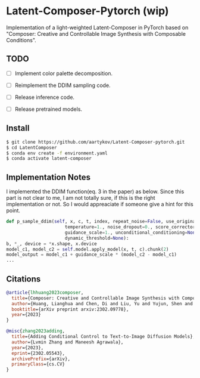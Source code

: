 # Latent-Composer-Pytorch (wip)

Implementation of a light-weighted Latent-Composer in PyTorch based on "Composer: Creative and Controllable Image Synthesis with Composable Conditions". 


## TODO

- [ ] Implement color palette decomposition.
- [ ] Reimplement the DDIM sampling code.
- [ ] Release inference code.
- [ ] Release pretrained models.


## Install
```bash
$ git clone https://github.com/aartykov/Latent-Composer-pytorch.git 
$ cd LatentComposer
$ conda env create -f environment.yaml
$ conda activate latent-composer
```



## Implementation Notes
I implemented the DDIM function(eq. 3 in the paper) as below. Since this part is not clear to me, I am not totally sure, if this is the right implementation or not. So I would appreaciate if someone give a hint for this point.

```python
def p_sample_ddim(self, x, c, t, index, repeat_noise=False, use_original_steps=False, quantize_denoised=False,
                      temperature=1., noise_dropout=0., score_corrector=None, corrector_kwargs=None,
                      guidance_scale=1., unconditional_conditioning=None,
                      dynamic_threshold=None):
b, *_, device = *x.shape, x.device
model_c1, model_c2 = self.model.apply_model(x, t, c).chunk(2)
model_output = model_c1 + guidance_scale * (model_c2 - model_c1) 
...
```

## Citations

```bibtex
@article{lhhuang2023composer,
  title={Composer: Creative and Controllable Image Synthesis with Composable Conditions},
  author={Huang, Lianghua and Chen, Di and Liu, Yu and Yujun, Shen and Zhao, Deli and Jingren, Zhou},
  booktitle={arXiv preprint arxiv:2302.09778},
  year={2023}
}
```

```bibtex
@misc{zhang2023adding,
  title={Adding Conditional Control to Text-to-Image Diffusion Models}, 
  author={Lvmin Zhang and Maneesh Agrawala},
  year={2023},
  eprint={2302.05543},
  archivePrefix={arXiv},
  primaryClass={cs.CV}
}
```
